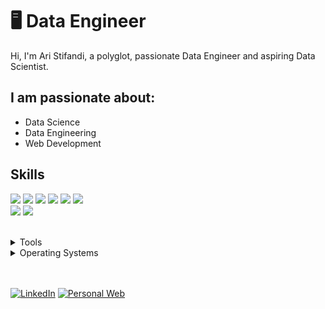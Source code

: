 # 🖥 Data Engineer

Hi, I'm Ari Stifandi, a polyglot, passionate Data Engineer and aspiring Data Scientist.

## I am passionate about:

- Data Science
- Data Engineering
- Web Development

## Skills

<img src="https://img.shields.io/badge/Python-ff7851" /> <img src="https://img.shields.io/badge/CSS3-44b2fb" /> <img src="https://img.shields.io/badge/JavaScript -ffc742" /> 
<img src="https://img.shields.io/badge/Kafka -41b883" />
<img src="https://img.shields.io/badge/Airflow -563d7c" />
<img src="https://img.shields.io/badge/SQL -FF0000" />  
<img src="https://img.shields.io/badge/Java -1cc4b4" />
<img src="https://img.shields.io/badge/Tensorflor -FF0000" />  

</br>
<details>
	<summary>Tools</summary>
	<ul>
    <li>Visual Studio Code</li>
   </ul>
</details>

<details>
	<summary>Operating Systems</summary>
	<ul>
		<li>Windows</li>
    <li>Ubuntu</li>
	</ul>
</details>
</br>
</br>

<a href="linkedin.com/in/aristifandi"><img src="https://img.shields.io/badge/LinkedIn-%230077B5.svg?&style=flat-square&logo=linkedin&logoColor=white" alt="LinkedIn"></a>
<a href="aristifandi.com"><img src="https://img.shields.io/badge/Personal-%23E4405F.svg?&style=flat-square&logo=instagram&logoColor=white" alt="Personal Web"></a>
